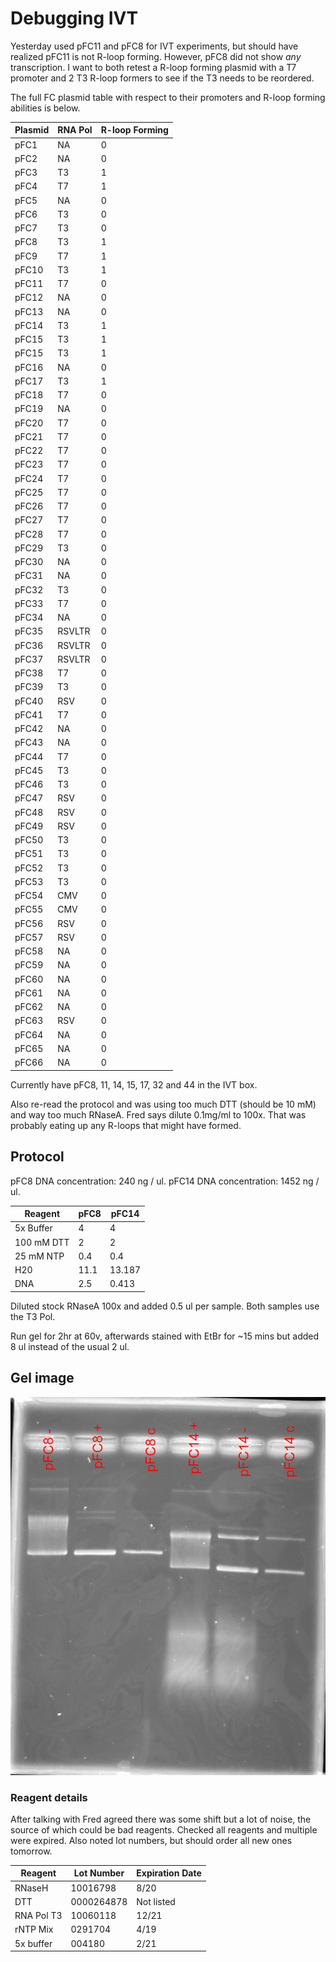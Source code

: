 # Debugging IVT

Yesterday used pFC11 and pFC8 for IVT experiments,
but should have realized pFC11 is not R-loop forming. However, pFC8 did not show *any* transcription. I want to both retest a R-loop forming plasmid with a T7 promoter and 2 T3 R-loop formers to see if the T3 needs to be reordered. 

The full FC plasmid table with respect to their
promoters and R-loop forming abilities is below.

| Plasmid 	| RNA Pol 	| R-loop Forming 	|
|---------	|---------	|----------------	|
| pFC1    	| NA      	| 0              	|
| pFC2    	| NA      	| 0              	|
| pFC3    	| T3      	| 1              	|
| pFC4    	| T7      	| 1              	|
| pFC5    	| NA      	| 0              	|
| pFC6    	| T3      	| 0              	|
| pFC7    	| T3      	| 0              	|
| pFC8    	| T3      	| 1              	|
| pFC9    	| T7      	| 1              	|
| pFC10   	| T3      	| 1              	|
| pFC11   	| T7      	| 0              	|
| pFC12   	| NA      	| 0              	|
| pFC13   	| NA      	| 0              	|
| pFC14   	| T3      	| 1              	|
| pFC15   	| T3      	| 1              	|
| pFC15   	| T3      	| 1              	|
| pFC16   	| NA      	| 0              	|
| pFC17   	| T3      	| 1              	|
| pFC18   	| T7      	| 0              	|
| pFC19   	| NA      	| 0              	|
| pFC20   	| T7      	| 0              	|
| pFC21   	| T7      	| 0              	|
| pFC22   	| T7      	| 0              	|
| pFC23   	| T7      	| 0              	|
| pFC24   	| T7      	| 0              	|
| pFC25   	| T7      	| 0              	|
| pFC26   	| T7      	| 0              	|
| pFC27   	| T7      	| 0              	|
| pFC28   	| T7      	| 0              	|
| pFC29   	| T3      	| 0              	|
| pFC30   	| NA      	| 0              	|
| pFC31   	| NA      	| 0              	|
| pFC32   	| T3      	| 0              	|
| pFC33   	| T7      	| 0              	|
| pFC34   	| NA      	| 0              	|
| pFC35   	| RSVLTR  	| 0              	|
| pFC36   	| RSVLTR  	| 0              	|
| pFC37   	| RSVLTR  	| 0              	|
| pFC38   	| T7      	| 0              	|
| pFC39   	| T3      	| 0              	|
| pFC40   	| RSV     	| 0              	|
| pFC41   	| T7      	| 0              	|
| pFC42   	| NA      	| 0              	|
| pFC43   	| NA      	| 0              	|
| pFC44   	| T7      	| 0              	|
| pFC45   	| T3      	| 0              	|
| pFC46   	| T3      	| 0              	|
| pFC47   	| RSV     	| 0              	|
| pFC48   	| RSV     	| 0              	|
| pFC49   	| RSV     	| 0              	|
| pFC50   	| T3      	| 0              	|
| pFC51   	| T3      	| 0              	|
| pFC52   	| T3      	| 0              	|
| pFC53   	| T3      	| 0              	|
| pFC54   	| CMV     	| 0              	|
| pFC55   	| CMV     	| 0              	|
| pFC56   	| RSV     	| 0              	|
| pFC57   	| RSV     	| 0              	|
| pFC58   	| NA      	| 0              	|
| pFC59   	| NA      	| 0              	|
| pFC60   	| NA      	| 0              	|
| pFC61   	| NA      	| 0              	|
| pFC62   	| NA      	| 0              	|
| pFC63   	| RSV     	| 0              	|
| pFC64   	| NA      	| 0              	|
| pFC65   	| NA      	| 0              	|
| pFC66   	| NA      	| 0              	|

Currently have pFC8, 11, 14, 15, 17, 32 and 44 in
the IVT box. 

Also re-read the protocol and was using too much DTT (should be 10 mM) and way too much RNaseA. Fred
says dilute 0.1mg/ml to 100x. That was probably eating up any R-loops that might have formed.

## Protocol

pFC8 DNA concentration: 240 ng / ul.
pFC14 DNA concentration: 1452 ng / ul.

|  Reagent  |     pFC8   |   pFC14    |
| --------- | ---------- | ---------  |
| 5x Buffer |     4      |    4       |
| 100 mM DTT|     2      |     2      |
| 25 mM NTP |    0.4     |     0.4    |
|    H20    |    11.1    |     13.187 |
|    DNA    |    2.5     |   0.413    |

Diluted stock RNaseA 100x and added 0.5 ul per sample. Both
samples use the T3 Pol.

Run gel for 2hr at 60v, afterwards stained with EtBr for ~15 mins
but added 8 ul instead of the usual 2 ul.

## Gel image

![](images/2021-05-06_18h17m00s_IVT_pFC8_pFC14.png)

### Reagent details

After talking with Fred agreed there was some shift but a lot
of noise, the source of which could be bad reagents. Checked
all reagents and multiple were expired. Also noted lot numbers,
but should order all new ones tomorrow.

| Reagent    |  Lot Number | Expiration Date |
| -------    | ----------  | --------------  |
| RNaseH     |  10016798   |     8/20        |
| DTT        |  0000264878 |    Not listed   |
| RNA Pol T3 |  10060118   |    12/21        |
| rNTP Mix   |  0291704    |    4/19         |
| 5x buffer  |  004180     |    2/21         |




